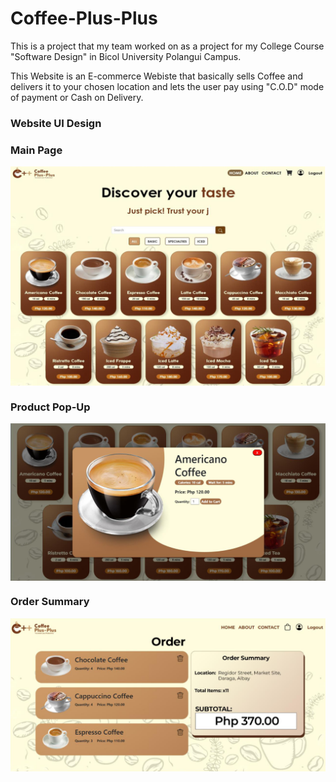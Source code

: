 # Coffee-Plus-Plus

This is a project that my team worked on as a project for my College Course "Software Design" in Bicol University Polangui Campus. 

This Website is an E-commerce Webiste that basically sells Coffee and delivers it to your chosen location and lets the user pay using "C.O.D" mode of payment or Cash on Delivery.

### Website UI Design

### Main Page
<img align="center" src="Documents and Documentation/WEB DESIGN/Main_Page.png" width="550px">

### Product Pop-Up
<img align="center" src="Documents and Documentation/WEB DESIGN/Product_Picked.png" width="550px">

### Order Summary
<img align="center" src="Documents and Documentation/WEB DESIGN/Order_Summary.png" width="550px">
